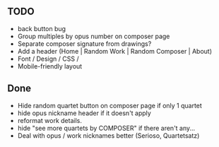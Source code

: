 ## TODO
* back button bug
* Group multiples by opus number on composer page
* Separate composer signature from drawings?
* Add a header (Home | Random Work | Random Composer | About)
* Font / Design / CSS / 
* Mobile-friendly layout


## Done
* Hide random quartet button on composer page if only 1 quartet
* hide opus nickname header if it doesn't apply
* reformat work details.
* hide "see more quartets by COMPOSER" if there aren't any...
* Deal with opus / work nicknames better (Serioso, Quartetsatz)

